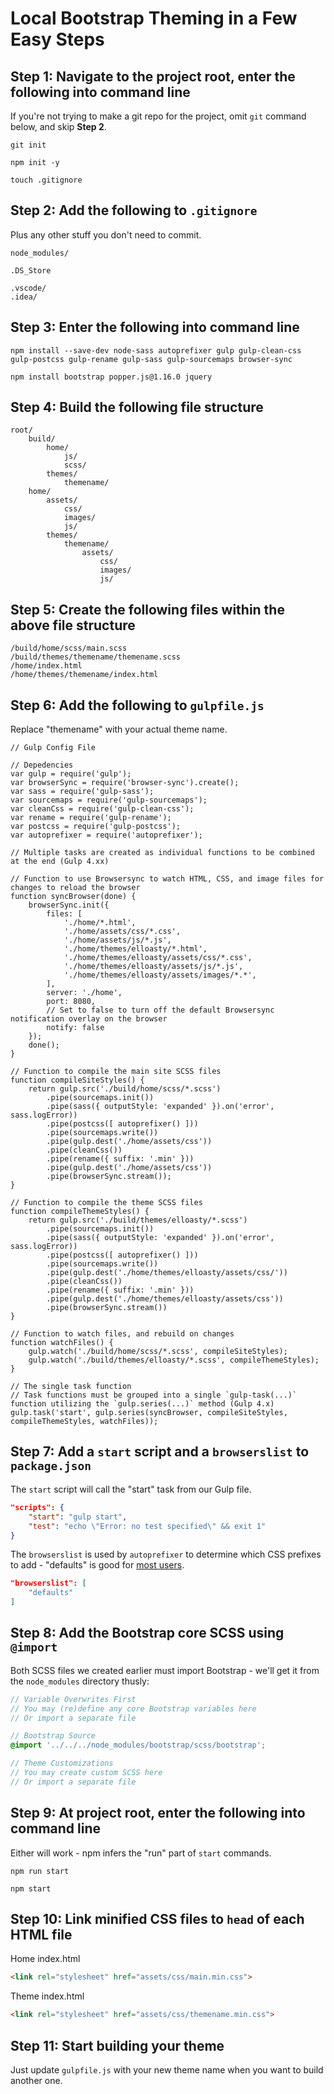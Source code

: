 # Local Bootstrap Theming in a Few Easy Steps

## Step 1: Navigate to the project root, enter the following into command line

If you're not trying to make a git repo for the project, omit `git` command below, and skip **Step 2**.

```TERMINAL
git init
```

```TERMINAL
npm init -y
```

```TERMINAL
touch .gitignore
```

## Step 2: Add the following to `.gitignore`

Plus any other stuff you don't need to commit.

```TEXT
node_modules/

.DS_Store

.vscode/
.idea/
```

## Step 3: Enter the following into command line

```TERMINAL
npm install --save-dev node-sass autoprefixer gulp gulp-clean-css gulp-postcss gulp-rename gulp-sass gulp-sourcemaps browser-sync
```

```TERMINAL
npm install bootstrap popper.js@1.16.0 jquery
```

## Step 4: Build the following file structure

```TEXT
root/
    build/
        home/
            js/
            scss/
        themes/
            themename/
    home/
        assets/
            css/
            images/
            js/
        themes/
            themename/
                assets/
                    css/
                    images/
                    js/
```

## Step 5: Create the following files within the above file structure

```TEXT
/build/home/scss/main.scss
/build/themes/themename/themename.scss
/home/index.html
/home/themes/themename/index.html
```

## Step 6: Add the following to `gulpfile.js`

Replace "themename" with your actual theme name.

```JS
// Gulp Config File

// Depedencies
var gulp = require('gulp');
var browserSync = require('browser-sync').create();
var sass = require('gulp-sass');
var sourcemaps = require('gulp-sourcemaps');
var cleanCss = require('gulp-clean-css');
var rename = require('gulp-rename');
var postcss = require('gulp-postcss');
var autoprefixer = require('autoprefixer');

// Multiple tasks are created as individual functions to be combined at the end (Gulp 4.xx)

// Function to use Browsersync to watch HTML, CSS, and image files for changes to reload the browser
function syncBrowser(done) {
    browserSync.init({
        files: [
            './home/*.html',
            './home/assets/css/*.css',
            './home/assets/js/*.js',
            './home/themes/elloasty/*.html',
            './home/themes/elloasty/assets/css/*.css',
            './home/themes/elloasty/assets/js/*.js',
            './home/themes/elloasty/assets/images/*.*',
        ],
        server: './home',
        port: 8080,
        // Set to false to turn off the default Browsersync notification overlay on the browser
        notify: false
    });
    done();
}

// Function to compile the main site SCSS files
function compileSiteStyles() {
    return gulp.src('./build/home/scss/*.scss')
        .pipe(sourcemaps.init())
        .pipe(sass({ outputStyle: 'expanded' }).on('error', sass.logError))
        .pipe(postcss([ autoprefixer() ]))
        .pipe(sourcemaps.write())
        .pipe(gulp.dest('./home/assets/css'))
        .pipe(cleanCss())
        .pipe(rename({ suffix: '.min' }))
        .pipe(gulp.dest('./home/assets/css'))
        .pipe(browserSync.stream());
}

// Function to compile the theme SCSS files
function compileThemeStyles() {
    return gulp.src('./build/themes/elloasty/*.scss')
        .pipe(sourcemaps.init())
        .pipe(sass({ outputStyle: 'expanded' }).on('error', sass.logError))
        .pipe(postcss([ autoprefixer() ]))
        .pipe(sourcemaps.write())
        .pipe(gulp.dest('./home/themes/elloasty/assets/css/'))
        .pipe(cleanCss())
        .pipe(rename({ suffix: '.min' }))
        .pipe(gulp.dest('./home/themes/elloasty/assets/css'))
        .pipe(browserSync.stream())
}

// Function to watch files, and rebuild on changes
function watchFiles() {
    gulp.watch('./build/home/scss/*.scss', compileSiteStyles);
    gulp.watch('./build/themes/elloasty/*.scss', compileThemeStyles);
}

// The single task function
// Task functions must be grouped into a single `gulp-task(...)` function utilizing the `gulp.series(...)` method (Gulp 4.x)
gulp.task('start', gulp.series(syncBrowser, compileSiteStyles, compileThemeStyles, watchFiles));
```

## Step 7: Add a `start` script and a `browserslist` to `package.json`

The `start` script will call the "start" task from our Gulp file.

```JSON
"scripts": {
    "start": "gulp start",
    "test": "echo \"Error: no test specified\" && exit 1"
}
```

The `browserslist` is used by `autoprefixer` to determine which CSS prefixes to add - "defaults" is good for [most users](https://www.npmjs.com/package/browserslist#best-practices).

```JSON
"browserslist": [
    "defaults"
]
```

## Step 8: Add the Bootstrap core SCSS using `@import`

Both SCSS files we created earlier must import Bootstrap - we'll get it from the `node_modules` directory thusly:

```SCSS
// Variable Overwrites First
// You may (re)define any core Bootstrap variables here
// Or import a separate file

// Bootstrap Source
@import '../../../node_modules/bootstrap/scss/bootstrap';

// Theme Customizations
// You may create custom SCSS here
// Or import a separate file
```

## Step 9: At project root, enter the following into command line

Either will work - npm infers the "run" part of `start` commands.

```TERMINAL
npm run start
```

```TERMINAL
npm start
```

## Step 10: Link minified CSS files to `head` of each HTML file

Home index.html

```HTML
<link rel="stylesheet" href="assets/css/main.min.css">
```

Theme index.html

```HTML
<link rel="stylesheet" href="assets/css/themename.min.css">
```

## Step 11: Start building your theme

Just update `gulpfile.js` with your new theme name when you want to build another one.
